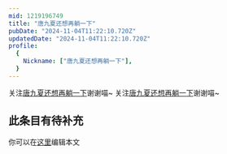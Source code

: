 ```yaml
---
mid: 1219196749
title: "唐九夏还想再躺一下"
pubDate: "2024-11-04T11:22:10.720Z"
updatedDate: "2024-11-04T11:22:10.720Z"
profile:
  {
    Nickname: ["唐九夏还想再躺一下"],
  }
---
```


关注[唐九夏还想再躺一下](https://space.bilibili.com/1219196749)谢谢喵~ 关注[唐九夏还想再躺一下](https://space.bilibili.com/1219196749)谢谢喵~

## 此条目有待补充
你可以在[这里](https://github.com/Yuhanawa/VTuber.ICU/edit/master/src/content/v/唐九夏还想再躺一下/index.md)编辑本文
